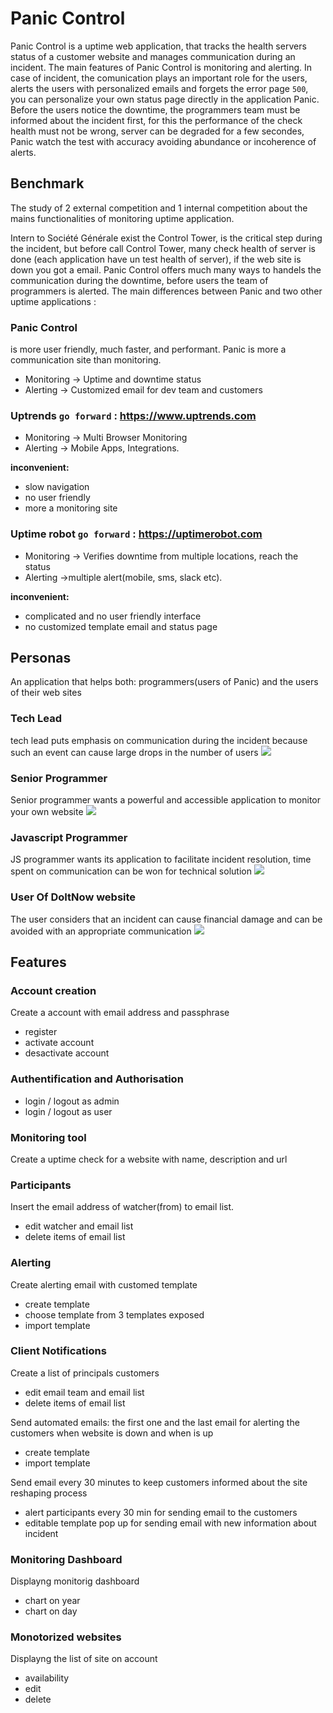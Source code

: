 # Panic Control

  Panic Control is a uptime web application, that tracks the health servers status of a customer website and manages communication during an incident. The main features of Panic Control is monitoring and alerting. 
In case of incident, the comunication plays an important role for the users, alerts the users with personalized emails and forgets the error page `500`, you can personalize your own status page directly in the application Panic. 
  Before the users notice the downtime, the programmers team must be informed about the incident first, for this the performance of the check health must not be wrong, server can be degraded for a few secondes, Panic watch the test with accuracy avoiding abundance or incoherence of alerts.




## Benchmark

  The study of 2 external competition and 1 internal competition about the mains functionalities of monitoring uptime application.

  Intern to Société Générale exist the Control Tower, is the critical step during the incident, but before call Control Tower, many check health of server is done (each application have un test health of server), if the web site is down you got a email. Panic Control offers much many ways to handels the communication during the downtime, before users the team of programmers is alerted.
  The main differences between Panic and two other uptime applications  :
### Panic Control
is more user friendly, much faster, and performant. Panic is more a communication site than monitoring.
- Monitoring -> Uptime and downtime status 
- Alerting -> Customized email for dev team and customers 

### Uptrends `go forward` : <https://www.uptrends.com> 
- Monitoring -> Multi Browser Monitoring
- Alerting -> Mobile Apps, Integrations.

**inconvenient:**
- slow navigation
- no user friendly
- more a monitoring site  

### Uptime robot `go forward` : <https://uptimerobot.com>
- Monitoring -> Verifies downtime from multiple locations, reach the status
- Alerting ->multiple alert(mobile, sms, slack etc).

**inconvenient:** 
- complicated and no user friendly interface
- no customized template email and status page


## Personas

An application that helps both: programmers(users of Panic) and the users of their web sites

### Tech Lead
tech lead puts emphasis on communication during the incident because such an event can cause large drops in the number of users
![](https://github.com/Ioanardelean/PanicControl/blob/master/Resources/persona/personaHongbo.PNG)
### Senior Programmer
Senior programmer wants a powerful and accessible application to monitor your own website
![](https://github.com/Ioanardelean/PanicControl/blob/master/Resources/persona/personaMohamed.PNG)
### Javascript Programmer
JS programmer wants its application to facilitate incident resolution, time spent on communication can be won for technical solution
![](https://github.com/Ioanardelean/PanicControl/blob/master/Resources/persona/personaSherazad.PNG)
### User Of DoItNow website
The user considers that an incident can cause financial damage and can be avoided with an appropriate communication
![](https://github.com/Ioanardelean/PanicControl/blob/master/Resources/persona/personaBenjie.PNG)


## Features
### Account creation
 Create a account with email address and passphrase
 
 + register
 + activate account
 + desactivate account

### Authentification and Authorisation
 + login / logout as admin
 + login / logout as user
### Monitoring tool

 Create a uptime check for a website with name, description and url
### Participants

 Insert the email address of watcher(from) to email list. 
 
 + edit watcher and email list
 + delete items of email list
### Alerting
 Create alerting email with customed template
 + create template
 + choose template from 3 templates exposed 
 + import template
 ### Client Notifications

 Create a list of principals customers 
 
 + edit email team and email list
 + delete items of email list
 
 Send automated emails: the first one and the last email for alerting the customers when website is down and when is up
 + create template
 + import template
 
 
 Send email every 30 minutes to keep customers informed about the site reshaping process 
 + alert participants every 30 min for sending email to the customers
 + editable template pop up for sending email with new information about incident
 
### Monitoring Dashboard

 Displayng monitorig dashboard
 
 + chart on year 
 + chart on day
 ### Monotorized websites

 Displayng the list of site on account
 + availability 
 + edit
 + delete

 



